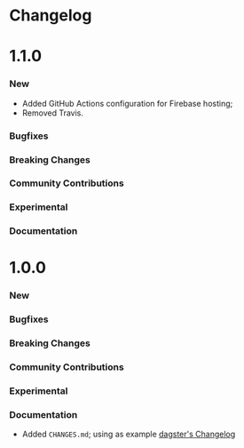 # Changelog

# 1.1.0

### New

- Added GitHub Actions configuration for Firebase hosting;
- Removed Travis.

### Bugfixes

### Breaking Changes

### Community Contributions

### Experimental

### Documentation

# 1.0.0

### New

### Bugfixes

### Breaking Changes

### Community Contributions

### Experimental

### Documentation

- Added `CHANGES.md`; using as example [dagster's Changelog](https://github.com/dagster-io/dagster/blob/master/CHANGES.md)
